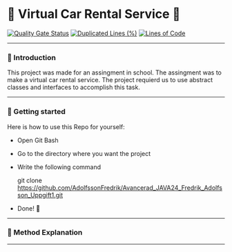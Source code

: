 # :red_car: Virtual Car Rental Service :red_car:

[![Quality Gate Status](https://sonarcloud.io/api/project_badges/measure?project=AdolfssonFredrik_Avancerad_JAVA24_Fredrik_Adolfsson_Uppgift1&metric=alert_status)](https://sonarcloud.io/summary/new_code?id=AdolfssonFredrik_Avancerad_JAVA24_Fredrik_Adolfsson_Uppgift1)
[![Duplicated Lines (%)](https://sonarcloud.io/api/project_badges/measure?project=AdolfssonFredrik_Avancerad_JAVA24_Fredrik_Adolfsson_Uppgift1&metric=duplicated_lines_density)](https://sonarcloud.io/summary/new_code?id=AdolfssonFredrik_Avancerad_JAVA24_Fredrik_Adolfsson_Uppgift1)
[![Lines of Code](https://sonarcloud.io/api/project_badges/measure?project=AdolfssonFredrik_Avancerad_JAVA24_Fredrik_Adolfsson_Uppgift1&metric=ncloc)](https://sonarcloud.io/summary/new_code?id=AdolfssonFredrik_Avancerad_JAVA24_Fredrik_Adolfsson_Uppgift1)

---

### :wave: Introduction 

This project was made for an assingment in school. The assingment was to make a virtual car rental service. The project requierd us to use abstract classes and interfaces to accomplish this task.

---

### :rocket: Getting started 

Here is how to use this Repo for yourself:

- Open Git Bash
- Go to the directory where you want the project
- Write the following command


    git clone https://github.com/AdolfssonFredrik/Avancerad_JAVA24_Fredrik_Adolfsson_Uppgift1.git

- Done! :partying_face:
---

### :robot: Method Explanation


---